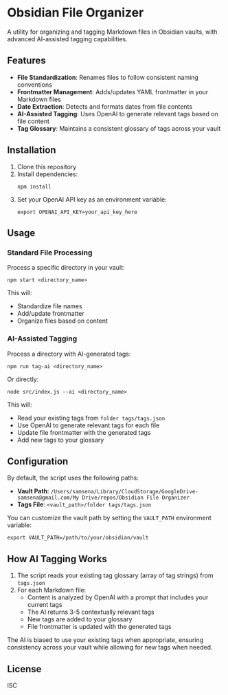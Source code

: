 # Obsidian File Organizer

A utility for organizing and tagging Markdown files in Obsidian vaults, with advanced AI-assisted tagging capabilities.

## Features

- **File Standardization**: Renames files to follow consistent naming conventions
- **Frontmatter Management**: Adds/updates YAML frontmatter in your Markdown files
- **Date Extraction**: Detects and formats dates from file contents
- **AI-Assisted Tagging**: Uses OpenAI to generate relevant tags based on file content
- **Tag Glossary**: Maintains a consistent glossary of tags across your vault

## Installation

1. Clone this repository
2. Install dependencies:
   ```
   npm install
   ```
3. Set your OpenAI API key as an environment variable:
   ```
   export OPENAI_API_KEY=your_api_key_here
   ```

## Usage

### Standard File Processing

Process a specific directory in your vault:

```
npm start <directory_name>
```

This will:
- Standardize file names
- Add/update frontmatter 
- Organize files based on content

### AI-Assisted Tagging

Process a directory with AI-generated tags:

```
npm run tag-ai <directory_name>
```

Or directly:

```
node src/index.js --ai <directory_name>
```

This will:
- Read your existing tags from `folder tags/tags.json`
- Use OpenAI to generate relevant tags for each file
- Update file frontmatter with the generated tags
- Add new tags to your glossary

## Configuration

By default, the script uses the following paths:

- **Vault Path**: `/Users/samsena/Library/CloudStorage/GoogleDrive-samsena@gmail.com/My Drive/repos/Obsidian File Organizer`
- **Tags File**: `<vault_path>/folder tags/tags.json`

You can customize the vault path by setting the `VAULT_PATH` environment variable:

```
export VAULT_PATH=/path/to/your/obsidian/vault
```

## How AI Tagging Works

1. The script reads your existing tag glossary (array of tag strings) from `tags.json`
2. For each Markdown file:
   - Content is analyzed by OpenAI with a prompt that includes your current tags
   - The AI returns 3-5 contextually relevant tags
   - New tags are added to your glossary
   - File frontmatter is updated with the generated tags

The AI is biased to use your existing tags when appropriate, ensuring consistency across your vault while allowing for new tags when needed.

## License

ISC 